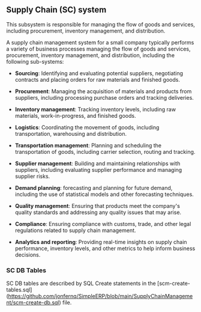 ## Supply Chain (SC) system

This subsystem is responsible for managing the flow of goods and services, including procurement, inventory management, and distribution.

A supply chain management system for a small company typically performs a variety of business processes managing the flow of goods and services, procurement, inventory management, and distribution, including the following sub-systems:

- **Sourcing**: Identifying and evaluating potential suppliers, negotiating contracts and placing orders for raw materials and finished goods.

- **Procurement**: Managing the acquisition of materials and products from suppliers, including processing purchase orders and tracking deliveries.

- **Inventory management**: Tracking inventory levels, including raw materials, work-in-progress, and finished goods.

- **Logistics**: Coordinating the movement of goods, including transportation, warehousing and distribution.

- **Transportation management**: Planning and scheduling the transportation of goods, including carrier selection, routing and tracking.

- **Supplier management**: Building and maintaining relationships with suppliers, including evaluating supplier performance and managing supplier risks.

- **Demand planning**: forecasting and planning for future demand, including the use of statistical models and other forecasting techniques.

- **Quality management**: Ensuring that products meet the company's quality standards and addressing any quality issues that may arise.

- **Compliance**: Ensuring compliance with customs, trade, and other legal regulations related to supply chain management.

- **Analytics and reporting**: Providing real-time insights on supply chain performance, inventory levels, and other metrics to help inform business decisions.

### SC DB Tables

SC DB tables are described by SQL Create statements in the [scm-create-tables.sql] (https://github.com/jonfernq/SimpleERP/blob/main/SupplyChainManagement/scm-create-db.sql) file.

